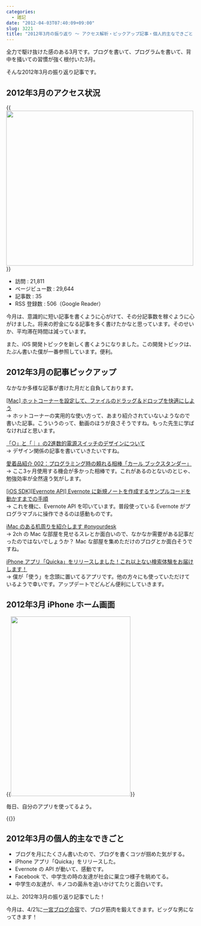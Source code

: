 ```yaml
---
categories:
  - 雑記
date: "2012-04-03T07:40:09+09:00"
slug: 3221
title: "2012年3月の振り返り 〜 アクセス解析・ピックアップ記事・個人的主なできごと 〜"
---
```


全力で駆け抜けた感のある3月です。ブログを書いて、プログラムを書いて、背中を掻いての習慣が強く根付いた3月。

そんな2012年3月の振り返り記事です。

## 2012年3月のアクセス状況

{{<img alt="" src="/images/2012/04/3221_1.png" width="500" height="414">}}

* 訪問 : 21,811
* ページビュー数 : 29,644
* 記事数 : 35	
* RSS 登録数 : 506（Google Reader）

今月は、意識的に短い記事を書くように心がけて、その分記事数を稼ぐように心がけました。将来の貯金になる記事を多く書けたかなと思っています。そのせいか、平均滞在時間は減っています。

また、iOS 開発トピックを新しく書くようになりました。この開発トピックは、たぶん書いた僕が一番参照しています。便利。

## 2012年3月の記事ピックアップ

なかなか多様な記事が書けた月だと自負しております。

[[Mac] ホットコーナーを設定して、ファイルのドラッグ＆ドロップを快適にしよう](http://rakuishi.com/archives/2683/)  
→ ホットコーナーの実用的な使い方って、あまり紹介されていないようなので書いた記事。こういうのって、動画のほうが良さそうですね。もった先生に学ばなければと思います。

[「○」と「｜」の2進数的電源スイッチのデザインについて](http://rakuishi.com/design/2942/)  
→ デザイン関係の記事を書いていきたいですね。

[愛着品紹介 002：プログラミング時の頼れる相棒「カール ブックスタンダー」](http://rakuishi.com/archives/3008/)  
→ ここ3ヶ月使用する機会が多かった相棒です。これがあるのとないのとじゃ、勉強効率が全然違う気がします。

[[iOS SDK][Evernote API] Evernote に新規ノートを作成するサンプルコードを動かすまでの手順](http://rakuishi.com/archives/3068/)  
→ これを機に、Evernote API を叩いています。普段使っている Evernote がプログラマブルに操作できるのは感動ものです。

[iMac のある机周りを紹介します #onyourdesk](http://rakuishi.com/archives/3106/)  
→ 2ch の Mac な部屋を見せるスレとか面白いので、なかなか需要がある記事だったのではないでしょうか？ Mac な部屋を集めただけのブログとか面白そうですね。

[iPhone アプリ「Quicka」をリリースしました！これ以上ない検索体験をお届けします！](http://rakuishi.com/archives/3144/)  
→ 僕が「使う」を念頭に置いてるアプリです。他の方々にも使っていただけているようで幸いです。アップデートでどんどん便利にしていきます。

## 2012年3月 iPhone ホーム画面

{{<img alt="" src="/images/2012/04/3221_2.png" width="320" height="480">}}

毎日、自分のアプリを使ってるよう。

{{<app id="511606108" title="Quicka 1.0（￥85）" src="http://a2.mzstatic.com/us/r1000/104/Purple/v4/c5/e7/f3/c5e7f362-6f60-53a8-dbe0-dbec33f240ee/ibjG3fNt4Phm08ZnZUjx0g-temp-upload.cqnwvlfj.100x100-75.png">}}

## 2012年3月の個人的主なできごと

* ブログを月にたくさん書いたので、ブログを書くコツが掴めた気がする。
* iPhone アプリ「Quicka」をリリースした。
* Evernote の API が動いて、感動です。
* Facebook で、中学生の時の友達が社会に巣立つ様子を眺めてる。
* 中学生の友達が、キノコの菌糸を追いかけてたりと面白いです。

以上、2012年3月の振り返り記事でした！

今月は、4/21に[一宮ブログ合宿](http://tweetvite.com/event/blog_off1)で、ブログ筋肉を鍛えてきます。ビッグな男になってきます！
